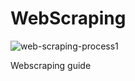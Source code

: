 # WebScraping

![web-scraping-process1](https://user-images.githubusercontent.com/92232878/181866854-01b813ec-ee54-4559-bf7b-0e8cd800cfff.png)

Webscraping guide
